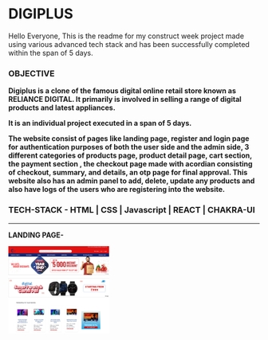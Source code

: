 # DIGIPLUS
<p> Hello Everyone, This is the readme for my construct week project made using various advanced tech stack and has been successfully completed within the span of 5 days.</p>
<h3><b>OBJECTIVE<b/></h3>
<p> Digiplus is a clone of the famous digital online retail store known as RELIANCE DIGITAL. It primarily is involved in selling a range of digital products and latest appliances. </p>
<p>It is an individual project executed in a span of 5 days.</p>
<p> The website consist of pages like landing page, register and login page for authentication purposes of both the user side and the admin side, 3 different categories of products page, product detail page, cart section, the payment section , the checkout page made with acordian consisting of checkout, summary, and details, an otp page for final approval. This website also has an admin panel to add, delete, update any products and also have logs of the users who are registering into the website. </p>
<h3>TECH-STACK -   HTML | CSS | Javascript | REACT | CHAKRA-UI</h3>
<hr/>



LANDING PAGE-

<img src="./digiplus/public/reliance clone.png" width="40%"/>
